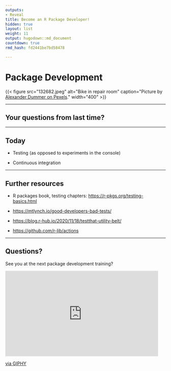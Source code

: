 ```yaml
---
outputs:
- Reveal
title: Become an R Package Developer!
hidden: true
layout: list
weight: 11
output: hugodown::md_document
countdown: true
rmd_hash: fd2441be7bd58478

---
```


# Package Development

<div class="highlight">

</div>

<div class="highlight">

{{< figure src="132682.jpeg" alt="Bike in repair room" caption="Picture by [Alexander Dummer on Pexels](https://www.pexels.com/photo/black-road-bicycle-inside-room-132682/)." width="400" >}}

</div>

------------------------------------------------------------------------

## Your questions from last time?

------------------------------------------------------------------------

## Today

-   Testing (as opposed to experiments in the console)

-   Continuous integration

------------------------------------------------------------------------

## Further resources

-   R packages book, testing chapters: <https://r-pkgs.org/testing-basics.html>

-   <https://mtlynch.io/good-developers-bad-tests/>

-   <https://blog.r-hub.io/2020/11/18/testthat-utility-belt/>

-   <https://github.com/r-lib/actions>

------------------------------------------------------------------------

## Questions?

See you at the next package development training?

<iframe src="https://giphy.com/embed/XFpCAWSfTwXh2uSEk2" width="480" height="269" frameBorder="0" class="giphy-embed" allowFullScreen></iframe><p><a href="https://giphy.com/gifs/moon-et-extra-terrestrial-XFpCAWSfTwXh2uSEk2">via GIPHY</a></p>

